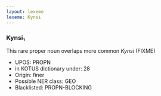 ```yaml
---
layout: lexeme
lexeme: Kynsi
---
```


###  Kynsi₁

This rare proper noun overlaps more common *Kynsi* (FIXME)
* UPOS:  PROPN
* in KOTUS dictionary under:  28
* Origin:  finer
* Possible NER class:  GEO
* Blacklisted:  PROPN-BLOCKING

